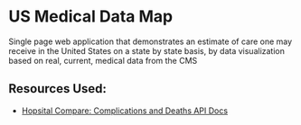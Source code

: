 # US Medical Data Map

Single page web application that demonstrates an estimate of care one may receive in the United States on a state by state basis, by data visualization based on real, current, medical data from the CMS


## Resources Used:

- [Hopsital Compare: Complications and Deaths API Docs](https://dev.socrata.com/foundry/data.medicare.gov/ukfj-tt6v)